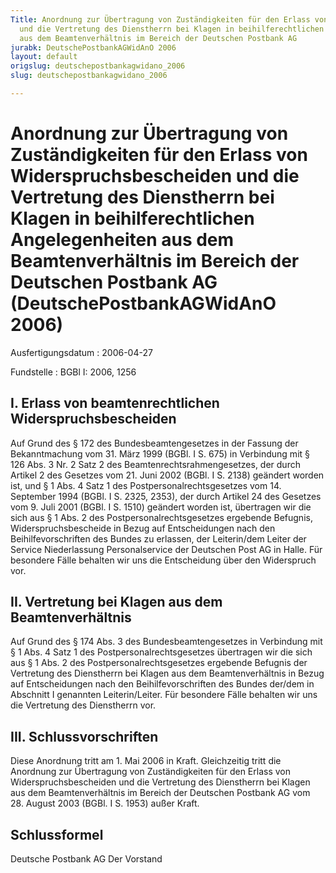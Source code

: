 ```yaml
---
Title: Anordnung zur Übertragung von Zuständigkeiten für den Erlass von Widerspruchsbescheiden
  und die Vertretung des Dienstherrn bei Klagen in beihilferechtlichen Angelegenheiten
  aus dem Beamtenverhältnis im Bereich der Deutschen Postbank AG
jurabk: DeutschePostbankAGWidAnO 2006
layout: default
origslug: deutschepostbankagwidano_2006
slug: deutschepostbankagwidano_2006

---
```


# Anordnung zur Übertragung von Zuständigkeiten für den Erlass von Widerspruchsbescheiden und die Vertretung des Dienstherrn bei Klagen in beihilferechtlichen Angelegenheiten aus dem Beamtenverhältnis im Bereich der Deutschen Postbank AG (DeutschePostbankAGWidAnO 2006)

Ausfertigungsdatum
:   2006-04-27

Fundstelle
:   BGBl I: 2006, 1256

## I. Erlass von beamtenrechtlichen Widerspruchsbescheiden

Auf Grund des § 172 des Bundesbeamtengesetzes in der Fassung der
Bekanntmachung vom 31. März 1999 (BGBl. I S. 675) in Verbindung mit §
126 Abs. 3 Nr. 2 Satz 2 des Beamtenrechtsrahmengesetzes, der durch
Artikel 2 des Gesetzes vom 21. Juni 2002 (BGBl. I S. 2138) geändert
worden ist, und § 1 Abs. 4 Satz 1 des Postpersonalrechtsgesetzes vom
14\. September 1994 (BGBl. I S. 2325, 2353), der durch Artikel 24 des
Gesetzes vom 9. Juli 2001 (BGBl. I S. 1510) geändert worden ist,
übertragen wir die sich aus § 1 Abs. 2 des Postpersonalrechtsgesetzes
ergebende Befugnis, Widerspruchsbescheide in Bezug auf Entscheidungen
nach den Beihilfevorschriften des Bundes zu erlassen, der Leiterin/dem
Leiter der Service Niederlassung Personalservice der Deutschen Post AG
in Halle.
Für besondere Fälle behalten wir uns die Entscheidung über den
Widerspruch vor.

## II. Vertretung bei Klagen aus dem Beamtenverhältnis

Auf Grund des § 174 Abs. 3 des Bundesbeamtengesetzes in Verbindung mit
§ 1 Abs. 4 Satz 1 des Postpersonalrechtsgesetzes übertragen wir die
sich aus § 1 Abs. 2 des Postpersonalrechtsgesetzes ergebende Befugnis
der Vertretung des Dienstherrn bei Klagen aus dem Beamtenverhältnis in
Bezug auf Entscheidungen nach den Beihilfevorschriften des Bundes
der/dem in Abschnitt I genannten Leiterin/Leiter.
Für besondere Fälle behalten wir uns die Vertretung des Dienstherrn
vor.

## III. Schlussvorschriften

Diese Anordnung tritt am 1. Mai 2006 in Kraft. Gleichzeitig tritt die
Anordnung zur Übertragung von Zuständigkeiten für den Erlass von
Widerspruchsbescheiden und die Vertretung des Dienstherrn bei Klagen
aus dem Beamtenverhältnis im Bereich der Deutschen Postbank AG vom 28.
August 2003 (BGBl. I S. 1953) außer Kraft.

## Schlussformel

Deutsche Postbank AG
Der Vorstand

